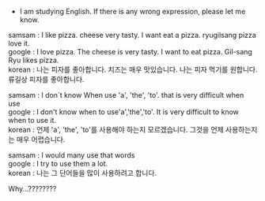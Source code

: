 * I am studying English. If there is any wrong expression, please let me know.

samsam : I like pizza. cheese very tasty. I want eat a pizza. ryugilsang pizza love it.<br/>
google : I love pizza. The cheese is very tasty. I want to eat pizza. Gil-sang Ryu likes pizza.<br/>
korean : 나는 피자를 좋아합니다. 치즈는 매우 맛있습니다. 나는 피자 먹기를 원합니다. 류길상 피자를 좋아합니다.<br/>

samsam : I don`t know When use 'a', 'the', 'to'. that is very difficult when use<br/>
google : I don't know when to use'a','the','to'. It is very difficult to know when to use it.<br/>
korean : 언제 'a', 'the', 'to'를 사용해야 하는지 모르겠습니다. 그것을 언제 사용하는지는 매우 어렵습니다.<br/>

samsam : I would many use that words<br/>
google : I try to use them a lot.<br/>
korean : 나는 그 단어들을 많이 사용하려고 합니다.<br/>

Why...????????